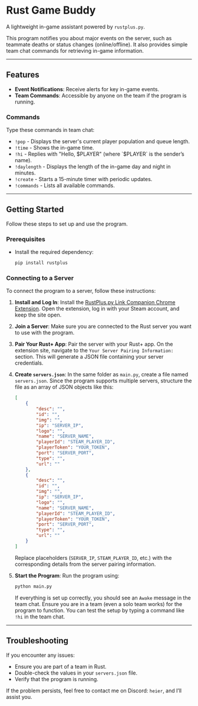 # Rust Game Buddy

A lightweight in-game assistant powered by `rustplus.py`.

This program notifies you about major events on the server, such as teammate deaths or status changes (online/offline). It also provides simple team chat commands for retrieving in-game information.

---

## Features
- **Event Notifications**: Receive alerts for key in-game events.
- **Team Commands**: Accessible by anyone on the team if the program is running.

### Commands
Type these commands in team chat:

- `!pop` - Displays the server's current player population and queue length.
- `!time` - Shows the in-game time.
- `!hi` - Replies with "Hello, $PLAYER" (where `$PLAYER` is the sender’s name).
- `!daylength` - Displays the length of the in-game day and night in minutes.
- `!create` - Starts a 15-minute timer with periodic updates.
- `!commands` - Lists all available commands.

---

## Getting Started

Follow these steps to set up and use the program.

### Prerequisites
- Install the required dependency:
  ```bash
  pip install rustplus
  ```

### Connecting to a Server
To connect the program to a server, follow these instructions:

1. **Install and Log In**: Install the [RustPlus.py Link Companion Chrome Extension](https://chromewebstore.google.com/detail/rustpluspy-link-companion/gojhnmnggbnflhdcpcemeahejhcimnlf?hl=en). Open the extension, log in with your Steam account, and keep the site open.
2. **Join a Server**: Make sure you are connected to the Rust server you want to use with the program.
3. **Pair Your Rust+ App**: Pair the server with your Rust+ app. On the extension site, navigate to the `Your Server Pairing Information:` section. This will generate a JSON file containing your server credentials.
4. **Create `servers.json`**: In the same folder as `main.py`, create a file named `servers.json`. Since the program supports multiple servers, structure the file as an array of JSON objects like this:
   ```json
   [
       {
           "desc": "",
           "id": "",
           "img": "",
           "ip": "SERVER_IP",
           "logo": "",
           "name": "SERVER_NAME",
           "playerId": "STEAM_PLAYER_ID",
           "playerToken": "YOUR_TOKEN",
           "port": "SERVER_PORT",
           "type": "",
           "url": ""
       },
       {
           "desc": "",
           "id": "",
           "img": "",
           "ip": "SERVER_IP",
           "logo": "",
           "name": "SERVER_NAME",
           "playerId": "STEAM_PLAYER_ID",
           "playerToken": "YOUR_TOKEN",
           "port": "SERVER_PORT",
           "type": "",
           "url": ""
       }
   ]
   ```
   Replace placeholders (`SERVER_IP`, `STEAM_PLAYER_ID`, etc.) with the corresponding details from the server pairing information.

5. **Start the Program**: Run the program using:
   ```bash
   python main.py
   ```
   If everything is set up correctly, you should see an `Awake` message in the team chat. Ensure you are in a team (even a solo team works) for the program to function. You can test the setup by typing a command like `!hi` in the team chat.

---

## Troubleshooting
If you encounter any issues:
- Ensure you are part of a team in Rust.
- Double-check the values in your `servers.json` file.
- Verify that the program is running.

If the problem persists, feel free to contact me on Discord: `heier`, and I’ll assist you.

